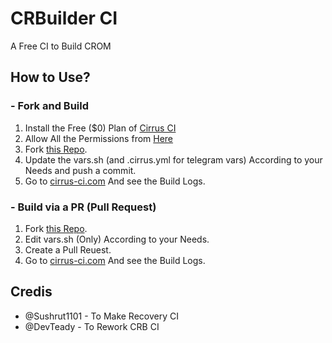 # CRBuilder CI
A Free CI to Build CROM

## How to Use?
### - Fork and Build

1. Install the Free ($0) Plan of [Cirrus CI](https://github.com/marketplace/cirrus-ci)
2. Allow All the Permissions from [Here](https://github.com/apps/cirrus-ci/installations/new)
3. Fork [this Repo](https://github.com/DevTeady/RBuilder.git).
4. Update the vars.sh (and .cirrus.yml for telegram vars) According to your Needs and push a commit.
5. Go to [cirrus-ci.com](https://cirrus-ci.com) And see the Build Logs.

### - Build via a PR (Pull Request)
1. Fork [this Repo](https://github.com/DevTeady/RBuilder.git).
2. Edit vars.sh (Only) According to your Needs.
3. Create a Pull Reuest.
4. Go to [cirrus-ci.com](https://cirrus-ci.com) And see the Build Logs.

## Credis
- @Sushrut1101 - To Make Recovery CI
-  @DevTeady - To Rework CRB CI
